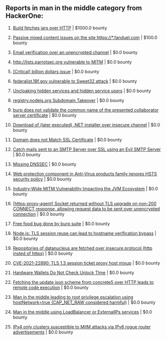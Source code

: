 ## Reports in man in the middle category from HackerOne:

1. [Build fetches jars over HTTP](https://hackerone.com/reports/506161) | $1000.0 bounty

2. [Passive mixed content issues on the site https://*.fanduel.com](https://hackerone.com/reports/437800) | $100.0 bounty

3. [Email verification over an unencrypted channel](https://hackerone.com/reports/224287) | $0.0 bounty

4. [http://lists.parrotsec.org vulnerable to MITM](https://hackerone.com/reports/238344) | $0.0 bounty

5. [[Critical] billion dollars issue](https://hackerone.com/reports/244836) | $0.0 bounty

6. [federalist.18f.gov vulnerable to Sweet32 attack](https://hackerone.com/reports/263553) | $0.0 bounty

7. [Uncloaking hidden services and hidden service users](https://hackerone.com/reports/268113) | $0.0 bounty

8. [registry.nodejs.org Subdomain Takeover](https://hackerone.com/reports/340580) | $0.0 bounty

9. [burp does not validate the common name of the presented collaborator server certificate](https://hackerone.com/reports/337680) | $0.0 bounty

10. [Download of (later executed) .NET installer over insecure channel](https://hackerone.com/reports/272231) | $0.0 bounty

11. [Domain does not Match SSL Certificate](https://hackerone.com/reports/504507) | $0.0 bounty

12. [Catch mails sent to an SMTP Server over SSL using an Evil SMTP Server](https://hackerone.com/reports/519582) | $0.0 bounty

13. [Missing DNSSEC](https://hackerone.com/reports/509390) | $0.0 bounty

14. [Web protection component in Anti-Virus products family ignores HSTS security policy](https://hackerone.com/reports/461780) | $0.0 bounty

15. [Industry-Wide MITM Vulnerability Impacting the JVM Ecosystem](https://hackerone.com/reports/608620) | $0.0 bounty

16. [[https-proxy-agent] Socket returned without TLS upgrade on non-200 CONNECT response, allowing request data to be sent over unencrypted connection](https://hackerone.com/reports/541502) | $0.0 bounty

17. [Free food bug done by burp suite](https://hackerone.com/reports/762883) | $0.0 bounty

18. [Node.js: TLS session reuse can lead to hostname verification bypass](https://hackerone.com/reports/811502) | $0.0 bounty

19. [Repositories of datanucleus are fetched over insecure protocol (http insted of https)](https://hackerone.com/reports/879740) | $0.0 bounty

20. [CVE-2021-22890: TLS 1.3 session ticket proxy host mixup](https://hackerone.com/reports/1129529) | $0.0 bounty

21. [Hardware Wallets Do Not Check Unlock TIme](https://hackerone.com/reports/817245) | $0.0 bounty

22. [Fetching the update json scheme from concrete5 over HTTP leads to remote code execution](https://hackerone.com/reports/982130) | $0.0 bounty

23. [Man in the middle leading to root privilege escalation using hostNetwork=true (CAP_NET_RAW considered harmful)](https://hackerone.com/reports/899103) | $0.0 bounty

24. [Man in the middle using LoadBalancer or ExternalIPs services](https://hackerone.com/reports/764986) | $0.0 bounty

25. [IPv4 only clusters susceptible to MitM attacks via IPv6 rogue router advertisements](https://hackerone.com/reports/819717) | $0.0 bounty

